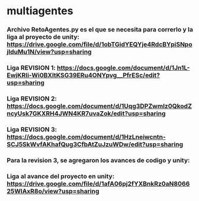 # multiagentes

### Archivo RetoAgentes.py es el que se necesita para correrlo y la liga al proyecto de unity: https://drive.google.com/file/d/1obTGidYEQYje4RdcBYpiSNpojIduMu1N/view?usp=sharing 
### Liga REVISION 1: https://docs.google.com/document/d/1Jn1L-EwjKRIi-Wi0BXltKSG39ERu4ONYpvg__PfrESc/edit?usp=sharing
### Liga REVISION 2: https://docs.google.com/document/d/1Uqg3DPZwmlz0QkodZncyUsk7GKXRH4JWN4KR7uvaZok/edit?usp=sharing
### Liga REVISION 3: https://docs.google.com/document/d/1HzLneiwcntn-SCJ5SkWvfAKhafQug3CfbAtZuJzuWDw/edit?usp=sharing
### Para la revision 3, se agregaron los avances de codigo y unity:
### Liga al avance del proyecto en unity: https://drive.google.com/file/d/1afA06pj2fYXBnkRz0aN806625WlAxR8o/view?usp=sharing

